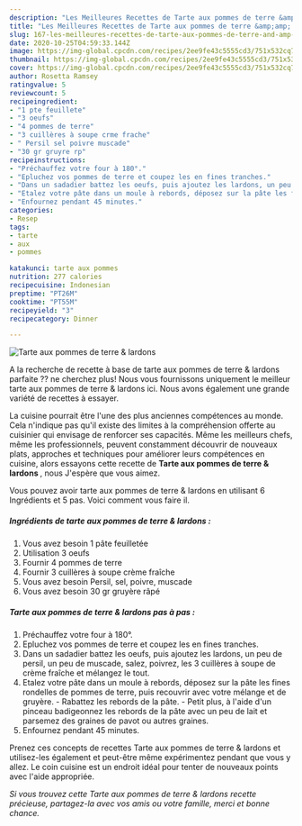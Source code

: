 ```yaml
---
description: "Les Meilleures Recettes de Tarte aux pommes de terre &amp;amp; lardons"
title: "Les Meilleures Recettes de Tarte aux pommes de terre &amp;amp; lardons"
slug: 167-les-meilleures-recettes-de-tarte-aux-pommes-de-terre-and-amp-lardons
date: 2020-10-25T04:59:33.144Z
image: https://img-global.cpcdn.com/recipes/2ee9fe43c5555cd3/751x532cq70/tarte-aux-pommes-de-terre-lardons-photo-principale-de-la-recette.jpg
thumbnail: https://img-global.cpcdn.com/recipes/2ee9fe43c5555cd3/751x532cq70/tarte-aux-pommes-de-terre-lardons-photo-principale-de-la-recette.jpg
cover: https://img-global.cpcdn.com/recipes/2ee9fe43c5555cd3/751x532cq70/tarte-aux-pommes-de-terre-lardons-photo-principale-de-la-recette.jpg
author: Rosetta Ramsey
ratingvalue: 5
reviewcount: 5
recipeingredient:
- "1 pte feuillete"
- "3 oeufs"
- "4 pommes de terre"
- "3 cuillères à soupe crme frache"
- " Persil sel poivre muscade"
- "30 gr gruyre rp"
recipeinstructions:
- "Préchauffez votre four à 180°."
- "Epluchez vos pommes de terre et coupez les en fines tranches."
- "Dans un sadadier battez les oeufs, puis ajoutez les lardons, un peu de persil, un peu de muscade, salez, poivrez, les 3 cuillères à soupe de crème fraîche et mélangez le tout."
- "Etalez votre pâte dans un moule à rebords, déposez sur la pâte les fines rondelles de pommes de terre, puis recouvrir avec votre mélange et de gruyère. Rabattez les rebords de la pâte. Petit plus, à l&#39;aide d&#39;un pinceau badigeonnez les rebords de la pâte avec un peu de lait et parsemez des graines de pavot ou autres graines."
- "Enfournez pendant 45 minutes."
categories:
- Resep
tags:
- tarte
- aux
- pommes

katakunci: tarte aux pommes 
nutrition: 277 calories
recipecuisine: Indonesian
preptime: "PT26M"
cooktime: "PT55M"
recipeyield: "3"
recipecategory: Dinner

---
```



![Tarte aux pommes de terre &amp; lardons](https://img-global.cpcdn.com/recipes/2ee9fe43c5555cd3/751x532cq70/tarte-aux-pommes-de-terre-lardons-photo-principale-de-la-recette.jpg)

A la recherche de recette à base de tarte aux pommes de terre &amp; lardons parfaite ?? ne cherchez plus! Nous vous fournissons uniquement le meilleur tarte aux pommes de terre &amp; lardons ici. Nous avons également une grande variété de recettes à essayer.

La cuisine pourrait être l'une des plus anciennes compétences au monde. Cela n'indique pas qu'il existe des limites à la compréhension offerte au cuisinier qui envisage de renforcer ses capacités. Même les meilleurs chefs, même les professionnels, peuvent constamment découvrir de nouveaux plats, approches et techniques pour améliorer leurs compétences en cuisine, alors essayons cette recette de <strong> Tarte aux pommes de terre &amp; lardons </strong>, nous J'espère que vous aimez.

<!--inarticleads1-->

Vous pouvez avoir tarte aux pommes de terre &amp; lardons en utilisant 6 Ingrédients et 5 pas. Voici comment vous faire il.

##### Ingrédients de tarte aux pommes de terre &amp; lardons :

1. Vous avez besoin 1 pâte feuilletée
1. Utilisation 3 oeufs
1. Fournir 4 pommes de terre
1. Fournir 3 cuillères à soupe crème fraîche
1. Vous avez besoin  Persil, sel, poivre, muscade
1. Vous avez besoin 30 gr gruyère râpé




<!--inarticleads2-->

##### Tarte aux pommes de terre &amp; lardons pas à pas :

1. Préchauffez votre four à 180°.
1. Epluchez vos pommes de terre et coupez les en fines tranches.
1. Dans un sadadier battez les oeufs, puis ajoutez les lardons, un peu de persil, un peu de muscade, salez, poivrez, les 3 cuillères à soupe de crème fraîche et mélangez le tout.
1. Etalez votre pâte dans un moule à rebords, déposez sur la pâte les fines rondelles de pommes de terre, puis recouvrir avec votre mélange et de gruyère. - Rabattez les rebords de la pâte. - Petit plus, à l&#39;aide d&#39;un pinceau badigeonnez les rebords de la pâte avec un peu de lait et parsemez des graines de pavot ou autres graines.
1. Enfournez pendant 45 minutes.




<!--inarticleads1-->

<p>
Prenez ces concepts de recettes Tarte aux pommes de terre &amp; lardons et utilisez-les également et peut-être même expérimentez pendant que vous y allez. Le coin cuisine est un endroit idéal pour tenter de nouveaux points avec l'aide appropriée.
</p>

<p>
<i>Si vous trouvez cette Tarte aux pommes de terre &amp; lardons recette précieuse, partagez-la avec vos amis ou votre famille, merci et bonne chance.</i>
</p>
